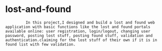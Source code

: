# lost-and-found

             In this project,I designed and build a lost and found web application with basic functions like the lost and found portals available online: user registration, login/logout, changing user password, posting lost stuff, posting found stuff, validation and authentication.claiming for the lost stuff of their own if it is in found list with few validation.



